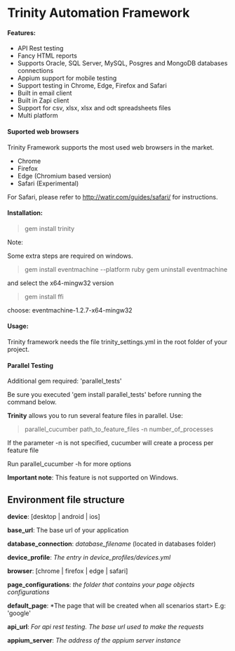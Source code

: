 
# Trinity Automation Framework


#### Features:

* API Rest testing
* Fancy HTML reports
* Supports Oracle, SQL Server, MySQL, Posgres and MongoDB databases connections 
* Appium support for mobile testing
* Support testing in Chrome, Edge, Firefox and Safari
* Built in email client
* Built in Zapi client 
* Support for csv, xlsx, xlsx and odt spreadsheets files
* Multi platform

#### Suported web browsers
Trinity Framework supports the most used web browsers in the market. 
* Chrome
* Firefox
* Edge (Chromium based version) 
* Safari (Experimental)

For Safari, please refer to http://watir.com/guides/safari/ for instructions.

#### Installation:
>gem install trinity
>
Note:

Some extra steps are required on windows.

> gem install eventmachine --platform ruby 
> gem uninstall eventmachine

and  select the x64-mingw32 version 

> gem install ffi

choose: eventmachine-1.2.7-x64-mingw32

#### Usage:
Trinity framework needs the file trinity_settings.yml in the root folder of your project. 


#### Parallel Testing
Additional gem required: 'parallel_tests'

Be sure you executed 'gem install parallel_tests' before running the command below.

**Trinity** allows you to run several feature files in parallel. 
Use: 
> parallel_cucumber path_to_feature_files -n number_of_processes

If the parameter -n is not specified, cucumber will create a process per feature file

Run parallel_cucumber -h for more options

**Important note**: This feature is not supported on Windows.


## Environment file structure

**device**: [desktop | android | ios]  
  
**base_url**: The base url of your application  
   
**database_connection**: *database_filename* (located in databases folder)  
  
**device_profile**: *The entry in device_profiles/devices.yml*  
  
**browser**: [chrome | firefox | edge | safari]  
  
**page_configurations**: *the folder that contains your page objects configurations*  
  
**default_page**: *The page that will be created when all scenarios start> E.g: 'google'  
  
**api_url**: *For api rest testing. The base url used to make the requests*  
  
**appium_server**: *The address of the appium server instance*